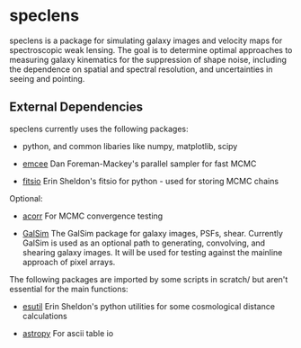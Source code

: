 speclens
========

speclens is a package for simulating galaxy images and velocity maps
for spectroscopic weak lensing. The goal is to determine optimal 
approaches to measuring galaxy kinematics for the suppression of shape noise, including the
dependence on spatial and spectral resolution, and uncertainties in
seeing and pointing.


External Dependencies
---------------------

speclens currently uses the following packages:

* python, and common libaries like numpy, matplotlib, scipy

* [emcee](http://dan.iel.fm/emcee/) Dan Foreman-Mackey's parallel
  sampler for fast MCMC

* [fitsio](https://github.com/esheldon/fitsio) Erin Sheldon's fitsio
  for python - used for storing MCMC chains

 Optional:

* [acorr](https://github.com/dfm/acor) For MCMC convergence testing

* [GalSim](https://github.com/GalSim-developers/GalSim) The GalSim
  package for galaxy images, PSFs, shear. Currently GalSim is used as
  an optional path to generating, convolving, and shearing galaxy
  images. It will be used for testing against the mainline approach
  of pixel arrays.

The following packages are imported by some scripts in scratch/ but
aren't essential for the main functions:

* [esutil](http://code.google.com/p/esutil/) Erin Sheldon's python
  utilities for some cosmological distance calculations

* [astropy](http://www.astropy.org/) For ascii table io
